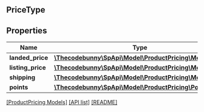 ## PriceType

## Properties

Name | Type | Description | Notes
------------ | ------------- | ------------- | -------------
**landed_price** | [**\Thecodebunny\SpApi\Model\ProductPricing\MoneyType**](MoneyType.md) |  | [optional]
**listing_price** | [**\Thecodebunny\SpApi\Model\ProductPricing\MoneyType**](MoneyType.md) |  |
**shipping** | [**\Thecodebunny\SpApi\Model\ProductPricing\MoneyType**](MoneyType.md) |  | [optional]
**points** | [**\Thecodebunny\SpApi\Model\ProductPricing\Points**](Points.md) |  | [optional]

[[ProductPricing Models]](../) [[API list]](../../Api) [[README]](../../../README.md)
